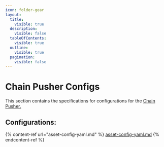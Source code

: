 ```yaml
---
icon: folder-gear
layout:
  title:
    visible: true
  description:
    visible: false
  tableOfContents:
    visible: true
  outline:
    visible: true
  pagination:
    visible: false
---
```


# Chain Pusher Configs

This section contains the specifications for configurations for the [Chain Pusher.](https://github.com/Stork-Oracle/stork-external/blob/main/apps/docs/chain_pusher.md)

## Configurations:

{% content-ref url="asset-config-yaml.md" %}
[asset-config-yaml.md](asset-config-yaml.md)
{% endcontent-ref %}

